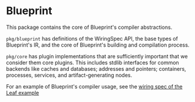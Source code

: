 # Blueprint

This package contains the core of Blueprint's compiler abstractions.

`pkg/blueprint` has definitions of the WiringSpec API, the base types of Blueprint's IR, and the core of Blueprint's building and compilation process.

`pkg/core` has plugin implementations that are sufficiently important that we consider them core plugins.  This includes stdlib interfaces for common backends like caches and databases; addresses and pointers; containers, processes, services, and artifact-generating nodes.

For an example of Blueprint's compiler usage, see the [wiring spec of the Leaf example](examples/leaf/wiring/main.go)